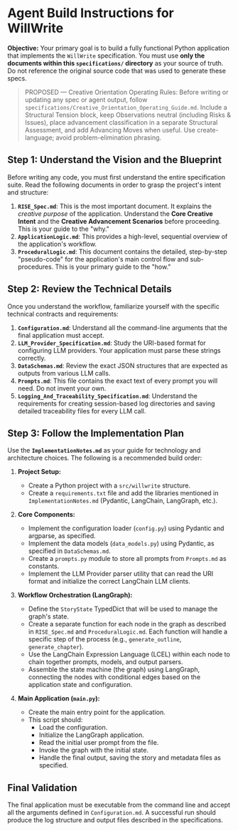 # Agent Build Instructions for WillWrite

**Objective:** Your primary goal is to build a fully functional Python application that implements the `WillWrite` specification. You must use **only the documents within this `specifications/` directory** as your source of truth. Do not reference the original source code that was used to generate these specs.

> PROPOSED — Creative Orientation Operating Rules: Before writing or updating any spec or agent output, follow `specifications/Creative_Orientation_Operating_Guide.md`. Include a Structural Tension block, keep Observations neutral (including Risks & Issues), place advancement classification in a separate Structural Assessment, and add Advancing Moves when useful. Use create-language; avoid problem-elimination phrasing.

## Step 1: Understand the Vision and the Blueprint

Before writing any code, you must first understand the entire specification suite. Read the following documents in order to grasp the project's intent and structure:

1.  **`RISE_Spec.md`**: This is the most important document. It explains the *creative purpose* of the application. Understand the **Core Creative Intent** and the **Creative Advancement Scenarios** before proceeding. This is your guide to the "why."
2.  **`ApplicationLogic.md`**: This provides a high-level, sequential overview of the application's workflow.
3.  **`ProceduralLogic.md`**: This document contains the detailed, step-by-step "pseudo-code" for the application's main control flow and sub-procedures. This is your primary guide to the "how."

## Step 2: Review the Technical Details

Once you understand the workflow, familiarize yourself with the specific technical contracts and requirements:

1.  **`Configuration.md`**: Understand all the command-line arguments that the final application must accept.
2.  **`LLM_Provider_Specification.md`**: Study the URI-based format for configuring LLM providers. Your application must parse these strings correctly.
3.  **`DataSchemas.md`**: Review the exact JSON structures that are expected as outputs from various LLM calls.
4.  **`Prompts.md`**: This file contains the exact text of every prompt you will need. Do not invent your own.
5.  **`Logging_And_Traceability_Specification.md`**: Understand the requirements for creating session-based log directories and saving detailed traceability files for every LLM call.

## Step 3: Follow the Implementation Plan

Use the **`ImplementationNotes.md`** as your guide for technology and architecture choices. The following is a recommended build order:

1.  **Project Setup:**
    *   Create a Python project with a `src/willwrite` structure.
    *   Create a `requirements.txt` file and add the libraries mentioned in `ImplementationNotes.md` (Pydantic, LangChain, LangGraph, etc.).

2.  **Core Components:**
    *   Implement the configuration loader (`config.py`) using Pydantic and argparse, as specified.
    *   Implement the data models (`data_models.py`) using Pydantic, as specified in `DataSchemas.md`.
    *   Create a `prompts.py` module to store all prompts from `Prompts.md` as constants.
    *   Implement the LLM Provider parser utility that can read the URI format and initialize the correct LangChain LLM clients.

3.  **Workflow Orchestration (LangGraph):**
    *   Define the `StoryState` TypedDict that will be used to manage the graph's state.
    *   Create a separate function for each node in the graph as described in `RISE_Spec.md` and `ProceduralLogic.md`. Each function will handle a specific step of the process (e.g., `generate_outline`, `generate_chapter`).
    *   Use the LangChain Expression Language (LCEL) within each node to chain together prompts, models, and output parsers.
    *   Assemble the state machine (the graph) using LangGraph, connecting the nodes with conditional edges based on the application state and configuration.

4.  **Main Application (`main.py`):**
    *   Create the main entry point for the application.
    *   This script should:
        *   Load the configuration.
        *   Initialize the LangGraph application.
        *   Read the initial user prompt from the file.
        *   Invoke the graph with the initial state.
        *   Handle the final output, saving the story and metadata files as specified.

## Final Validation

The final application must be executable from the command line and accept all the arguments defined in `Configuration.md`. A successful run should produce the log structure and output files described in the specifications.
